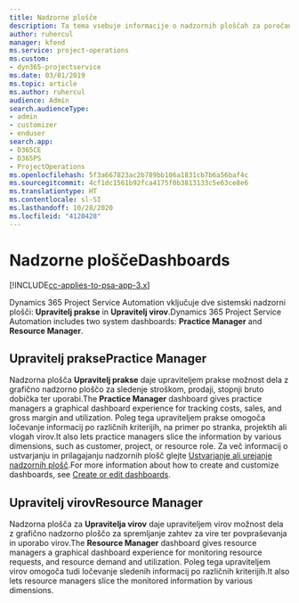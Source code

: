 ```yaml
---
title: Nadzorne plošče
description: Ta tema vsebuje informacije o nadzornih ploščah za poročanje, ki so vključene v aplikacijo Dynamics 365 Project Service Automation.
author: ruhercul
manager: kfend
ms.service: project-operations
ms.custom:
- dyn365-projectservice
ms.date: 03/01/2019
ms.topic: article
ms.author: ruhercul
audience: Admin
search.audienceType:
- admin
- customizer
- enduser
search.app:
- D365CE
- D365PS
- ProjectOperations
ms.openlocfilehash: 5f3a667823ac2b789bb106a1831cb7b6a56baf4c
ms.sourcegitcommit: 4cf1dc1561b92fca4175f0b3813133c5e63ce8e6
ms.translationtype: HT
ms.contentlocale: sl-SI
ms.lasthandoff: 10/28/2020
ms.locfileid: "4120428"
---
```

# <a name="dashboards"></a><span data-ttu-id="a8c42-103">Nadzorne plošče</span><span class="sxs-lookup"><span data-stu-id="a8c42-103">Dashboards</span></span>

[!INCLUDE[cc-applies-to-psa-app-3.x](../includes/cc-applies-to-psa-app-3x.md)]

<span data-ttu-id="a8c42-104">Dynamics 365 Project Service Automation vključuje dve sistemski nadzorni plošči: **Upravitelj prakse** in **Upravitelj virov**.</span><span class="sxs-lookup"><span data-stu-id="a8c42-104">Dynamics 365 Project Service Automation includes two system dashboards: **Practice Manager** and **Resource Manager**.</span></span>

## <a name="practice-manager"></a><span data-ttu-id="a8c42-105">Upravitelj prakse</span><span class="sxs-lookup"><span data-stu-id="a8c42-105">Practice Manager</span></span> 

<span data-ttu-id="a8c42-106">Nadzorna plošča **Upravitelj prakse** daje upraviteljem prakse možnost dela z grafično nadzorno ploščo za sledenje stroškom, prodaji, stopnji bruto dobička ter uporabi.</span><span class="sxs-lookup"><span data-stu-id="a8c42-106">The **Practice Manager** dashboard gives practice managers a graphical dashboard experience for tracking costs, sales, and gross margin and utilization.</span></span> <span data-ttu-id="a8c42-107">Poleg tega upraviteljem prakse omogoča ločevanje informacij po različnih kriterijih, na primer po stranka, projektih ali vlogah virov.</span><span class="sxs-lookup"><span data-stu-id="a8c42-107">It also lets practice managers slice the information by various dimensions, such as customer, project, or resource role.</span></span> <span data-ttu-id="a8c42-108">Za več informacij o ustvarjanju in prilagajanju nadzornih plošč glejte [Ustvarjanje ali urejanje nadzornih plošč](https://docs.microsoft.com/dynamics365/customerengagement/on-premises/customize/create-edit-dashboards).</span><span class="sxs-lookup"><span data-stu-id="a8c42-108">For more information about how to create and customize dashboards, see [Create or edit dashboards](https://docs.microsoft.com/dynamics365/customerengagement/on-premises/customize/create-edit-dashboards).</span></span>

## <a name="resource-manager"></a><span data-ttu-id="a8c42-109">Upravitelj virov</span><span class="sxs-lookup"><span data-stu-id="a8c42-109">Resource Manager</span></span> 

<span data-ttu-id="a8c42-110">Nadzorna plošča za **Upravitelja virov** daje upraviteljem virov možnost dela z grafično nadzorno ploščo za spremljanje zahtev za vire ter povpraševanja in uporabo virov.</span><span class="sxs-lookup"><span data-stu-id="a8c42-110">The **Resource Manager** dashboard gives resource managers a graphical dashboard experience for monitoring resource requests, and resource demand and utilization.</span></span> <span data-ttu-id="a8c42-111">Poleg tega upraviteljem virov omogoča tudi ločevanje sledenih informacij po različnih kriterijih.</span><span class="sxs-lookup"><span data-stu-id="a8c42-111">It also lets resource managers slice the monitored information by various dimensions.</span></span>
